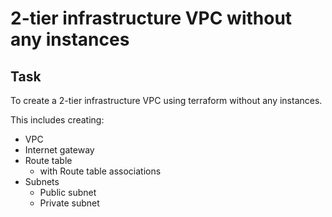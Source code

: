 # 2-tier infrastructure VPC without any instances

## Task
To create a 2-tier infrastructure VPC using terraform without any instances.

This includes creating:
- VPC
- Internet gateway
- Route table
  - with Route table associations
- Subnets
  - Public subnet
  - Private subnet
